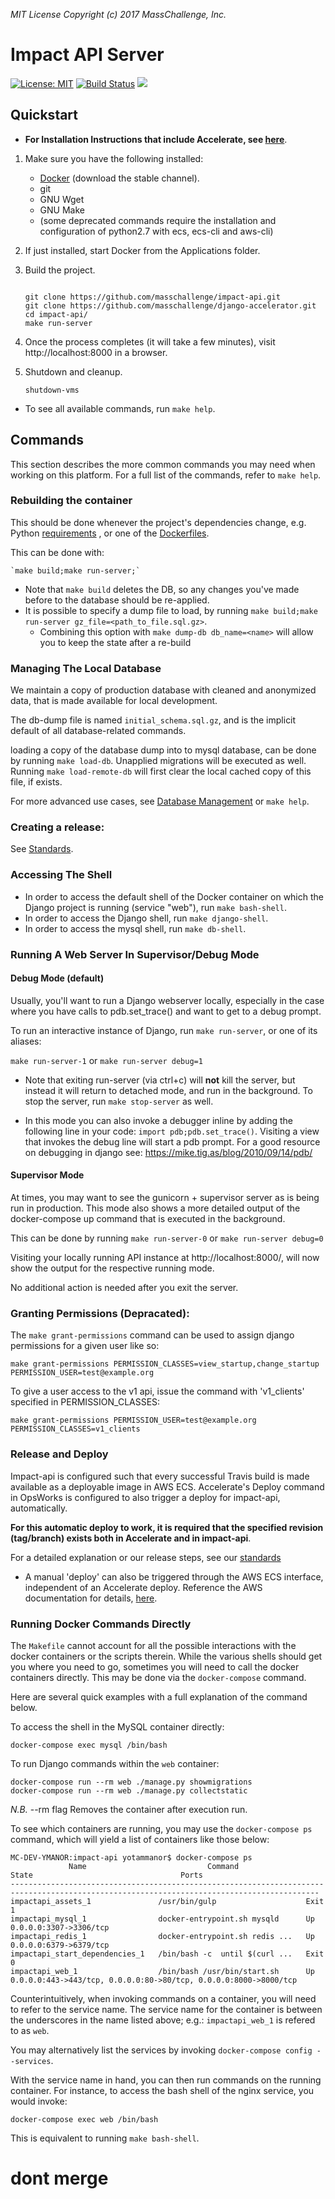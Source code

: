 _MIT License_
_Copyright (c) 2017 MassChallenge, Inc._

# Impact API Server


 [![License: MIT](https://img.shields.io/badge/License-MIT-yellow.svg)](https://opensource.org/licenses/MIT)
[![Build Status](https://travis-ci.org/masschallenge/impact-api.svg?branch=development)](https://travis-ci.org/masschallenge/impact-api)
<a href="https://codeclimate.com/github/masschallenge/impact-api/maintainability">
  <img src="https://api.codeclimate.com/v1/badges/919b52c7bf78bfc67bb6/maintainability" />
</a>
 

## Quickstart

* **For Installation Instructions that include Accelerate, see [here](
https://github.com/masschallenge/standards/blob/AC-5050/setup_development_environment.md)**.


1. Make sure you have the following installed:
   - [Docker](https://docs.docker.com/docker-for-mac/) (download the stable channel).
   - git
   - GNU Wget
   - GNU Make
   - (some deprecated commands require the installation and configuration of
   python2.7 with ecs, ecs-cli and aws-cli)
2. If just installed, start Docker from the Applications folder.
3. Build the project.

    ```
    
    git clone https://github.com/masschallenge/impact-api.git
    git clone https://github.com/masschallenge/django-accelerator.git
    cd impact-api/
    make run-server
    ```

4. Once the process completes (it will take a few minutes), visit
http://localhost:8000 in a browser.

5. Shutdown and cleanup.

    ```
    shutdown-vms
    ```
    
* To see all available commands, run `make help`.

## Commands

This section describes the more common commands you may
need when working on this platform. For a full list of the
commands, refer to `make help`.

### Rebuilding the container

This should be done whenever the project's dependencies
change, e.g. Python [requirements](
https://github.com/masschallenge/impact-api/tree/development/web/impact/requirements)
, or one of the [Dockerfiles](
https://github.com/masschallenge/impact-api/blob/development/web/Dockerfile).

This can be done with:

    `make build;make run-server;`
    
* Note that `make build` deletes the DB, so any 
changes you've made before to the database should be re-applied.
* It is possible to specify a dump file to load, by running
`make build;make run-server gz_file=<path_to_file.sql.gz>`.
  * Combining this option with `make dump-db db_name=<name>` will
  allow you to keep the state after a re-build

### Managing The Local Database

We maintain a copy of production database with cleaned and 
anonymized data, that is made available for local development. 

The db-dump file is named `initial_schema.sql.gz`, and is 
the implicit default of all database-related commands.

loading a copy of the database dump into to mysql database, 
can be done by running `make load-db`. Unapplied migrations will
be executed as well. Running `make load-remote-db` will 
first clear the local cached copy of this file, if exists.

For more advanced use cases, see [Database Management](https://github.com/masschallenge/standards/blob/master/database_management.md) or `make help`.

### Creating a release:

See [Standards](
https://github.com/masschallenge/standards/blob/master/create_new_release.md).

### Accessing The Shell
* In order to access the default shell of the Docker container
on which the Django project is running (service "web"), run `make bash-shell`.
* In order to access the Django shell, run `make django-shell`.
* In order to access the mysql shell, run `make db-shell`.


### Running A Web Server In Supervisor/Debug Mode


#### Debug Mode (default)

Usually, you'll want to run a Django webserver locally,
especially in the case where you have calls to pdb.set_trace()
and want to get to a debug prompt.

To run an interactive instance of Django, run 
`make run-server`, or one of its aliases:

`make run-server-1`
or
`make run-server debug=1`

* Note that exiting run-server (via ctrl+c) will **not** kill
the server, but instead it will return to detached mode, and
run in the background.
To stop the server, run `make stop-server` as well.

* In this mode you can also invoke a debugger inline
by adding the following line in your code: 
`import pdb;pdb.set_trace()`. Visiting a view 
that invokes the debug line will start a pdb prompt.
For a good resource on debugging in django see:
https://mike.tig.as/blog/2010/09/14/pdb/


#### Supervisor Mode
At times, you may want to see the gunicorn + supervisor
server as is being run in production. This mode also shows
a more detailed output of the docker-compose up command 
that is executed in the background.

This can be done by running
`make run-server-0`
or
`make run-server debug=0`

Visiting your locally running API instance at
http://localhost:8000/, will now show the output
for the respective running mode.

No additional action is needed after you exit the server.

### Granting Permissions (Depracated):

The `make grant-permissions` command can be used to assign django
permissions for a given user like so:

`make grant-permissions PERMISSION_CLASSES=view_startup,change_startup PERMISSION_USER=test@example.org`

To give a user access to the v1 api, issue the command with
'v1_clients' specified in PERMISSION_CLASSES:

`make grant-permissions PERMISSION_USER=test@example.org PERMISSION_CLASSES=v1_clients`

### Release and Deploy

Impact-api is configured such that every successful Travis build
is made available as a deployable image in AWS ECS. Accelerate's
Deploy command in OpsWorks is configured to also trigger a deploy
for impact-api, automatically. 

**For this automatic deploy to work, it is required that the 
specified revision (tag/branch) exists both in Accelerate and 
in impact-api**.

For a detailed explanation or our release steps, see our [standards](
https://github.com/masschallenge/standards/blob/master/create_new_release.md)

* A manual 'deploy' can also be triggered through the AWS ECS
interface, independent of an Accelerate deploy. Reference 
the AWS documentation for details, [here](
http://docs.aws.amazon.com/AmazonECS/latest/developerguide/ecs_run_task.html).


### Running Docker Commands Directly

The `Makefile` cannot account for all the possible interactions with
the docker containers or the scripts therein. While the various shells
should get you where you need to go, sometimes you will need to call
the docker containers directly. This may be done via the
`docker-compose` command.

Here are several quick examples with a full explanation of the command
below.

To access the shell in the MySQL container directly:

    docker-compose exec mysql /bin/bash

To run Django commands within the `web` container:

    docker-compose run --rm web ./manage.py showmigrations
    docker-compose run --rm web ./manage.py collectstatic

_N.B._ --rm flag Removes the container after execution run.

To see which containers are running, you may use the `docker-compose ps`
command, which will yield a list of containers like those below:
```
MC-DEV-YMANOR:impact-api yotammanor$ docker-compose ps
             Name                           Command               State                                 Ports                              
-------------------------------------------------------------------------------------------------------------------------------------------
impactapi_assets_1               /usr/bin/gulp                    Exit 1                                                                   
impactapi_mysql_1                docker-entrypoint.sh mysqld      Up       0.0.0.0:3307->3306/tcp                                          
impactapi_redis_1                docker-entrypoint.sh redis ...   Up       0.0.0.0:6379->6379/tcp                                          
impactapi_start_dependencies_1   /bin/bash -c  until $(curl ...   Exit 0                                                                   
impactapi_web_1                  /bin/bash /usr/bin/start.sh      Up       0.0.0.0:443->443/tcp, 0.0.0.0:80->80/tcp, 0.0.0.0:8000->8000/tcp
```

Counterintuitively, when invoking commands on a container, you will
need to refer to the service name. The service name for the container is 
between the underscores in the name listed above; e.g.: `impactapi_web_1` 
is refered to as `web`.

You may alternatively list the services by invoking `docker-compose
config --services`.

With the service name in hand, you can then run commands on the running
container. For instance, to access the bash shell of the nginx service,
you would invoke:

    docker-compose exec web /bin/bash

This is equivalent to running `make bash-shell`.

# dont merge
